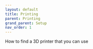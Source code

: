 ```yaml
---
layout: default
title: Printing
parent: Printing
grand_parent: Setup
nav_order: 1
---
```


How to find a 3D printer that you can use